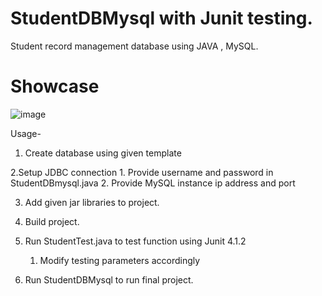 # StudentDBMysql with Junit testing.
Student record management database using JAVA , MySQL.
# Showcase
![image](https://user-images.githubusercontent.com/54770218/141764043-1a2a64e0-dd39-47e4-bacb-665a0660e6b3.png)

Usage-

1. Create database using given template

2.Setup JDBC connection
    1. Provide username and password in StudentDBmysql.java
    2. Provide MySQL instance ip address and port
    
3. Add given jar libraries to project.

4. Build project.

5. Run StudentTest.java to test function using Junit 4.1.2
   1. Modify testing parameters accordingly

6. Run StudentDBMysql to run final project.
